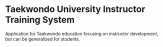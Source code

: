 # Taekwondo University Instructor Training System

Application for Taekwondo education focusing on instructor development, but can
be generalized for students.
